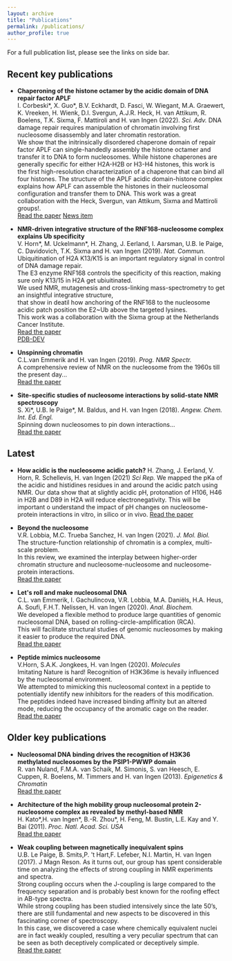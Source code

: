 ```yaml
---
layout: archive
title: "Publications"
permalink: /publications/
author_profile: true
---
```


For a full publication list, please see the links on side bar.


Recent key publications
----------------
* **Chaperoning of the histone octamer by the acidic domain of DNA repair factor APLF**  
I. Corbeski\*, X. Guo\*, B.V. Eckhardt, D. Fasci, W. Wiegant, M.A. Graewert, K. Vreeken, H. Wienk, D.I. Svergun, A.J.R. Heck, H. van Attikum, R. Boelens, T.K. Sixma, F. Mattiroli and H. van Ingen (2022). *Sci. Adv.*
DNA damage repair requires manipulation of chromatin involving first nucleosome disassembly and later chromatin restoration.  
We show that the initrinsically disordered chaperone domain of repair factor APLF can single-handedly assembly the histone octamer and transfer it to DNA to form nucleosomes.
While histone chaperones are generally specific for either H2A-H2B or H3-H4 histones, this work is the first high-resolution characterization of a chaperone that can bind all four histones.
The structure of the APLF acidic domain-histone complex explains how APLF can assemble the histones in their nucleosomal configuration and transfer them to DNA.
This work was a great collaboration with the Heck, Svergun, van Attikum, Sixma and Mattiroli groups!.  
[Read the paper](https://www.science.org/doi/10.1126/sciadv.abo0517)
[News item](https://www.uu.nl/en/news/dna-mantle-repair-happens-in-one-rather-than-several-steps)

* **NMR-driven integrative structure of the RNF168-nucleosome complex explains Ub specificity**  
V. Horn\*, M. Uckelmann\*, H. Zhang, J. Eerland, I. Aarsman, U.B. le Paige, C. Davidovich, T.K. Sixma and H. van Ingen (2019). *Nat. Commun.*  
Ubiquitination of H2A K13/K15 is an important regulatory signal in control of DNA damage repair.  
The E3 enzyme RNF168 controls the specificity of this reaction, making sure only K13/15 in H2A get ubiuitinated.  
We used NMR, mutagenesis and cross-linking mass-spectrometry to get an insightful integrative structure,  
that show in deatil how anchoring of the RNF168 to the nucleosome acidic patch position the E2~Ub above the targeted lysines.  
This work was a collaboration with the Sixma group at the Netherlands Cancer Institute.  
[Read the paper](https://www.nature.com/articles/s41467-019-09756-z)  
[PDB-DEV](https://pdb-dev.wwpdb.org/solrsearch.html?query=RNF168)

* **Unspinning chromatin**  
C.L.van Emmerik and H. van Ingen (2019). *Prog. NMR Spectr.*  
A comprehensive review of NMR on the nucleosome from the 1960s till the present day...  
[Read the paper](https://www.sciencedirect.com/science/article/pii/S0079656518300621)

* **Site-specific studies of nucleosome interactions by solid-state NMR spectroscopy**  
S. Xi\*, U.B. le Paige\*, M. Baldus, and H. van Ingen (2018). *Angew. Chem. Int. Ed. Engl.*  
Spinning down nucleosomes to pin down interactions...  
[Read the paper](https://onlinelibrary.wiley.com/doi/full/10.1002/anie.201713158)  


Latest
-------
* **How acidic is the nucleosome acidic patch?**
H. Zhang, J. Eerland, V. Horn, R. Schellevis, H. van Ingen (2021) *Sci Rep.*
We mapped the pKa of the acidic and histidines residues in and around the acidic patch using NMR.
Our data show that at slightly acidic pH, protonation of H106, H46 in H2B and D89 in H2A will reduce electronegativity.
This will be important o understand the impact of pH changes on nucleosome-protein interactions in vitro, in silico or in vivo. 
[Read the paper](https://www.nature.com/articles/s41598-021-02436-3)

* **Beyond the nucleosome**  
V.R. Lobbia, M.C. Trueba Sanchez, H. van Ingen (2021). *J. Mol. Biol.*  
The structure-function relationship of chromatin is a complex, multi-scale problem.  
In this review, we examined the interplay between higher-order chromatin structure and nucleosome-nucleosome and nucleosome-protein interactions.  
[Read the paper](https://www.sciencedirect.com/science/article/pii/S0022283621000218)

* **Let's roll and make nucleosomal DNA**  
C.L. van Emmerik, I. Gachulincova, V.R. Lobbia, M.A. Daniëls, H.A. Heus, A. Soufi, F.H.T. Nelissen, H. van Ingen (2020). *Anal. Biochem.*  
We developed a flexible method to produce large quantities of genomic nucleosomal DNA, based on rolling-circle-amplification (RCA).  
This will facilitate structural studies of genomic nucleosomes by making it easier to produce the required DNA.  
[Read the paper](https://www.sciencedirect.com/science/article/pii/S0003269719307900)

* **Peptide mimics nucleosome**  
V.Horn, S.A.K. Jongkees, H. van Ingen (2020). *Molecules*  
Imitating Nature is hard! Recognition of H3K36me is hevaily influenced by the nucleosomal environment.  
We attempted to mimicking this nucleosomal context in a peptide to potentially identify new inhibitors for the readers of this modification.  
The peptides indeed have increased binding affinity but an altered mode, reducing the occupancy of the aromatic cage on the reader.  
[Read the paper](https://www.mdpi.com/1420-3049/25/21/4951)


Older key publications
-------

* **Nucleosomal DNA binding drives the recognition of H3K36 methylated nucleosomes by the PSIP1-PWWP domain**  
R. van Nuland, F.M.A. van Schaik, M. Simonis, S. van Heesch, E. Cuppen, R. Boelens, M. Timmers and H. van Ingen (2013). *Epigenetics & Chromatin*  
[Read the paper](https://epigeneticsandchromatin.biomedcentral.com/articles/10.1186/1756-8935-6-12)

* **Architecture of the high mobility group nucleosomal protein 2-nucleosome complex as revealed by methyl-based NMR**  
H. Kato\*,H. van Ingen\*, B.-R. Zhou\*, H. Feng, M. Bustin, L.E. Kay and Y. Bai (2011). *Proc. Natl. Acad. Sci. USA*  
[Read the paper](https://www.pnas.org/content/108/30/12283)

* **Weak coupling between magnetically inequivalent spins**  
U.B. Le Paige, B. Smits,P. 't Hart,F. Lefeber, N.I. Martin, H. van Ingen (2017). J Magn Reson.
As it turns out, our group has spent considerable time on analyzing the effects of strong coupling in NMR experiments and spectra.  
Strong coupling occurs when the J-coupling is large compared to the frequency separation and is probably best known for the roofing effect in AB-type spectra.  
While strong coupling has been studied intensively since the late 50’s, there are still fundamental and new aspects to be discovered in this fascinating corner of spectroscopy.  
In this case, we discovered a case where chemically equivalent nuclei are in fact weakly coupled, resulting a very peculiar spectrum that can be seen as both deceptively complicated or deceptively simple.  
[Read the paper](https://www.sciencedirect.com/science/article/pii/S1090780717300885)


